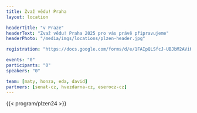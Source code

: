 ```yaml
---
title: Zvaž vědu! Praha
layout: location

headerTitle: "v Praze"
headerText: "Zvaž vědu! Praha 2025 pro vás právě připravujeme"
headerPhoto: "/media/imgs/locations/plzen-header.jpg"

registration: "https://docs.google.com/forms/d/e/1FAIpQLSfcJ-UBJbM2AViK-YROJKVnQNVMPbJa7sXnHQUw05gknWHlQQ/viewform"

events: "0"
participants: "0"
speakers: "0"

team: [maty, honza, eda, david]
partners: [senat-cz, hvezdarna-cz, eserocz-cz]
---
```


{{< program/plzen24 >}}